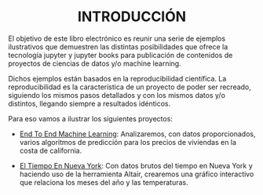 # <center>INTRODUCCIÓN<center/>

El objetivo de este libro electrónico es reunir una serie de ejemplos ilustrativos que demuestren las distintas posibilidades que ofrece la tecnología
jupyter y jupyter books para publicación de contenidos de proyectos de ciencias de datos y/o machine learning.

Dichos ejemplos están basados en la reproducibilidad científica. La reproducibilidad es la característica de un proyecto de poder ser recreado, 
siguiendo los mismos pasos detallados y con los mismos datos y/o distintos, llegando siempre a resultados idénticos.

Para eso vamos a ilustrar los siguientes proyectos:

- [End To End Machine Learning](https://argimiro-eworo.github.io/TFG/docs/end2end.html): Analizaremos, con datos proporcionados,
varios algoritmos de predicción para los precios de viviendas en la costa de california.

- [El Tiempo En Nueva York](https://argimiro-eworo.github.io/TFG/docs/Capitulo_altair.html): Con datos brutos del tiempo en Nueva York y haciendo 
uso de la herramienta Altair, crearemos una gráfico interactivo que relaciona los meses del año y las temperaturas. 


